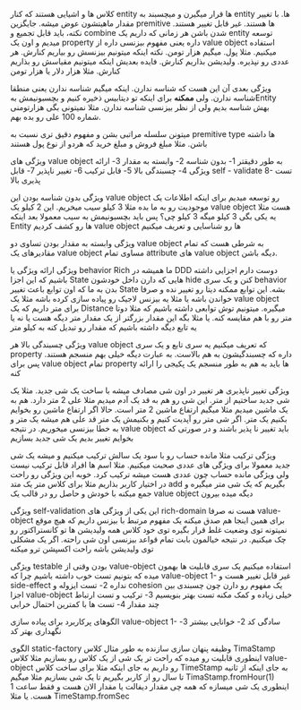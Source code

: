 کلاس ها و اشیایی هستند که کنار entity ها قرار میگیرن و میچسبند به entity ها. با تغییر مقدار ماهیتشون عوض میشه. جایگزین premitive ها هستند. غیر قابل تغییر هستند. 
نکته، باید قابل تجمیع و combine شدن باشن
هر زمانی که داریم یک entity توسعه میدیم و اون یک property داره یعنی مفهوم بیزنسی داره از value object استفاده میکنیم. مثلا پول. میگیم هزار تومن. نکته اینکه میتونیم بیزنسش رو بیاریم کنارش. هر عددی رو نپذیره. ولیدیشن بذاریم کنارش. فایده بعدیش اینکه میتونیم مقیاسش رو بذاریم کنارش. مثلا هزار دلار یا هزار تومن

ویژگی بعدی آن این هست که شناسه ندارن. اینکه میگیم شناسه ندارن یعنی منطقا شناسه ندارن. ولی **ممکنه** برای اینکه تو دیتابیس ذخیره کنیم و بچسبونیمش بهEntity بهش شناسه بدیم ولی از نظر بیزنسی شناسه ندارن. مثلا نمیتونی بگی هزارتومنی شماره 100 علی رو بده بهم. 

میتونن سلسله مراتبی بشن و مفهوم دقیق تری نسبت به premitive type ها داشته باشن. مثلا مبلغ فروش و مبلغ خرید که هردو از نوع پول هستند

ویژگی های value object به طور دقیقتر
1- بدون شناسه
2- وابسته به مقدار
3- ارائه ویژگی
4- چسبندگی بالا
5- قابل ترکیب
6- تغییر ناپذیر
7- قابل self - validate
8- تست پذیری بالا


ویژگی بدون شناسه بودن
این value object رو توسعه میدیم برای اینکه اطلاعات یک موجودیت رو به ما بده 
مثلا 3 کیلو سیب میخریم. این 2 کیلو یک value object هست
مثلا یه یکی بگی 3 کیلو میگه 3 کیلو چی؟ پس باید بچسبونیمش به سیب 
معمولا بعد اینکه Entity ها رو کشف کردیم value object ها رو شناسایی و تعریف میکنیم

ویژگی وابسته به مقدار بودن
تساوی دو value object به شرطی هست که تمام مقادیرهای یک value object مساوی تمام attribute های value object دیگه باشن. 

ویژگی ارائه ویژگی یا behavior Rich
ما همیشه در DDD دوست دارم اجزایی داشته باشیم که این اجزا State هایی که دارن داخل خودشون hide کنن و یک سری behavior بدن به ما که اون توابع باعث تغییر State بشه. این توابع ممکنه دیتا رو تغییر نده و صرفا خواندن باشه یا مثلا یه بیزنس لاجیک رو پیاده سازی کرده باشه
مثلا یک value object برای متر داریم که یک Distance میگیره. میتونیم توش توابعی داشته باشیم که مثلا دوتا متر رو با هم مقایسه کنه. یا مثلا بگه این مقدار بزرگتر از یک مقدار متر دیگه هست یا نه
یا یه تابع دیگه داشته باشیم که مقدار رو تبدیل کنه به کیلو متر


ویژگی چسبندگی بالا
هر value object که تعریف میکنیم یه سری تابع و یک سری property داره که چسبندگیشون به هم بالاست. به عبارت دیگه خیلی بهم  منسجم هستند. پس برای value object تمام property ها باید به هم به طور منسجم یک پکیجی را ارائه کنه

ویژگی تغییر ناپذیری
هر تغییر در اون شی مصادف میشه با ساخت یک شی جدید. 
مثلا یک شی جدید ساختیم از متر. این شی رو هم به قد یک آدم میدیم مثلا علی 2 متر دارد. هم به یک ماشین میدیم مثلا میگیم ارتفاع ماشین 2 متر است. حالا اگر ارتفاع ماشین رو بخوایم بکنیم یک متر. اگر شی متر رو آپدیت کنیم و بکنیمش یک متر قد علی هم میشه یک متر و به خطا بیزنسی میخوریم. در نتیجه value object باید تغییر نا پذیر باشند و در صورتی که بخوایم تغییر بدیم یک شی جدید بسازیم 

ویژگی ترکیب 
مثلا مانده حساب رو با سود یک سالش ترکیب میکنیم و میشه یک شی جدید 
معمولا برای ویژگی های عددی صحبت میکنیم. مثلا اسم ها افراد قابل ترکیب نیست ولی ویژگی مانده حساب چون عددی هست میشه ترکیب کرد. 
خوبه این ویژگی رو راحت در اختیار کاربر بذاریم 
مثلا برای کلاس متر یک متد add بگیریم که یک شی متر میگیره و جمع میکنه با خودش و حاصل رو در قالب یک value object دیگه میده بیرون 

ویژگی self-validation
این یکی از ویژگی های rich-domain هست نه صرفا value-object برای همین اینجا هم صدق میکنه
یک مفهوم مرتبط با بیزنس داریم که هیچ موقع نمیتونه توی وضعیت غلط قرار بگیره
توی خود کلاس همه ولیدیشن ها تو کانستراکتور رو چک میکنیم.  در نتیجه خیالمون بابت تمام قواعد بیزنسی اون شی راحته. اگر یک مشکلی توی ولیدیشن باشه راحت اکسپشن ترو میکنه

ویژگی testable بودن
وقتی از value-object استفاده میکنیم یک سری قابلیت ها بهمون میده که بتونیم تست خوب داشته باشیم چرا که  value-object
1- غیر قابل تغییر هست و side-effect نداره
2- تست ایزوله و cohesion یک مفهوم رو دارن چون چسبندی بین اجزا  value-object خیلی زیاده و کمک مکنه تست بهتر بنویسیم 
3- ترکیب و تست ارتباط چند مقدار
4- تست ها با کمترین احتمال خرابی


الگوهای پرکاربرد برای پیاده سازی  value-object 
1- سادگی کد
2- خوانایی بیشتر
3- نگهداری بهتر کد


الگوی static-factory
وظیفه پنهان سازی سازنده
به طور مثال کلاس TimaStamp
اینطوری قابلیت رو میده که راحت تر یک شی از یک کلاس رو بسازیم 
مثلا کلاس  value-object رو داریم به جای اینکه مثلا برای ساخت کلاس TimeStamp به جای اینکه از ثانیه تا سال رو از کاربر بگیریم تا یک شی بسازیم مثلا میگیم TimaStamp.fromHour(1) اینطوری یک شی میسازه که همه چی مقدار دیفالت یا مقدار الان هست و فقط ساعت 1 هست. یا مثلا TimeStamp.fromSec
